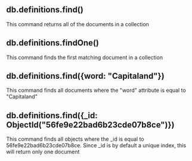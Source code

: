 ## db.definitions.find()
This command returns all of the documents in a collection

## db.definitions.findOne()
This command finds the first matching document in a collection

## db.definitions.find({word: "Capitaland"})
This command finds all documents where the "word" attribute is equal to "Capitaland"

## db.definitions.find({_id: ObjectId("56fe9e22bad6b23cde07b8ce")})
This command finds all objects where the _id is equal to 56fe9e22bad6b23cde07b8ce.  Since _id is by default a unique index, this will return only one document